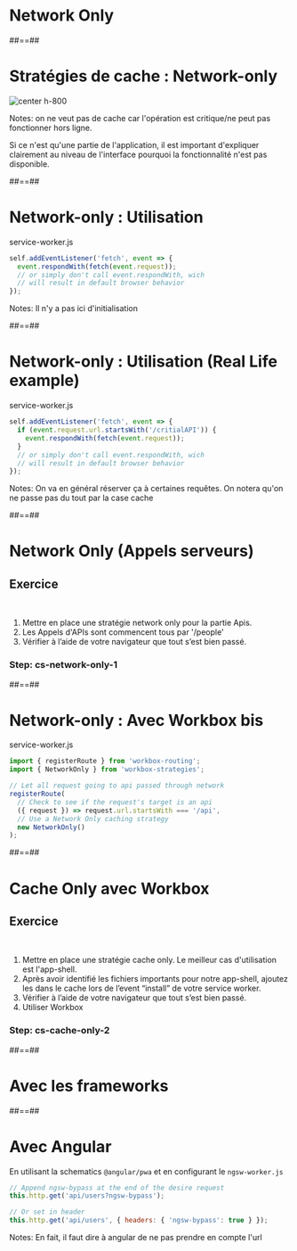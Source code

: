 <!-- .slide: class="transition bg-green" -->

# Network Only

##==##

# Stratégies de cache : Network-only

![center h-800](./assets/images/cache-strategy-network-only.png)

Notes:
on ne veut pas de cache car l'opération est critique/ne peut pas fonctionner hors ligne.

Si ce n'est qu'une partie de l'application, il est important d'expliquer clairement au niveau de l'interface pourquoi la fonctionnalité n'est pas disponible.

##==##

<!-- .slide: class="with-code" -->

# Network-only : Utilisation

service-worker.js

```javascript
self.addEventListener('fetch', event => {
  event.respondWith(fetch(event.request));
  // or simply don't call event.respondWith, wich
  // will result in default browser behavior
});
```

<!-- .element: class="big-code" -->

Notes:
Il n'y a pas ici d'initialisation

##==##

<!-- .slide: class="with-code" -->

# Network-only : Utilisation (Real Life example)

service-worker.js

```javascript
self.addEventListener('fetch', event => {
  if (event.request.url.startsWith('/critialAPI')) {
    event.respondWith(fetch(event.request));
  }
  // or simply don't call event.respondWith, wich
  // will result in default browser behavior
});
```

<!-- .element: class="big-code" -->

Notes:
On va en général réserver ça à certaines requêtes. On notera qu'on ne passe pas du tout par la case cache

##==##

<!-- .slide: class="exercice" -->

# Network Only (Appels serveurs)

## Exercice

<br>

1. Mettre en place une stratégie network only pour la partie Apis.
1. Les Appels d'APIs sont commencent tous par '/people'
1. Vérifier à l’aide de votre navigateur que tout s’est bien passé.

### Step: cs-network-only-1

##==##

<!-- .slide: class="with-code" -->

# Network-only : Avec Workbox bis

service-worker.js

```javascript
import { registerRoute } from 'workbox-routing';
import { NetworkOnly } from 'workbox-strategies';

// Let all request going to api passed through network
registerRoute(
  // Check to see if the request's target is an api
  ({ request }) => request.url.startsWith === '/api',
  // Use a Network Only caching strategy
  new NetworkOnly()
);
```

<!-- .element: class="big-code" -->

##==##

<!-- .slide: class="exercice" -->

# Cache Only avec Workbox

## Exercice

<br>

1. Mettre en place une stratégie cache only. Le meilleur cas d'utilisation est l'app-shell.
1. Après avoir identifié les fichiers importants pour notre app-shell, ajoutez les dans le cache lors de l’event “install” de votre service worker.
1. Vérifier à l’aide de votre navigateur que tout s’est bien passé.
1. Utiliser Workbox

### Step: cs-cache-only-2

##==##

<!-- .slide: class="transition bg-white" -->

# Avec les frameworks

##==##

<!-- .slide: class="with-code" -->

# Avec Angular

En utilisant la schematics `@angular/pwa` et en configurant le `ngsw-worker.js`

```javascript
// Append ngsw-bypass at the end of the desire request
this.http.get('api/users?ngsw-bypass');

// Or set in header
this.http.get('api/users', { headers: { 'ngsw-bypass': true } });
```

<!-- .element: class="big-code" -->

Notes:
En fait, il faut dire à angular de ne pas prendre en compte l'url
